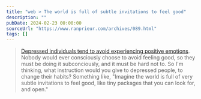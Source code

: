 ```yaml
---
title: "web > The world is full of subtle invitations to feel good"
description: ""
pubDate: 2024-02-23 00:00:00
sourceUrl: "https://www.ranprieur.com/archives/089.html"
tags: []
---
```


> [Depressed individuals tend to avoid experiencing positive emotions](https://www.psypost.org/2024/01/depressed-individuals-tend-to-avoid-experiencing-positive-emotions-study-finds-221055). Nobody would ever consciously choose to avoid feeling good, so they must be doing it subconciously, and it must be hard not to. So I'm thinking, what instruction would you give to depressed people, to change their habits? Something like, "Imagine the world is full of very subtle invitations to feel good, like tiny packages that you can look for, and open."
